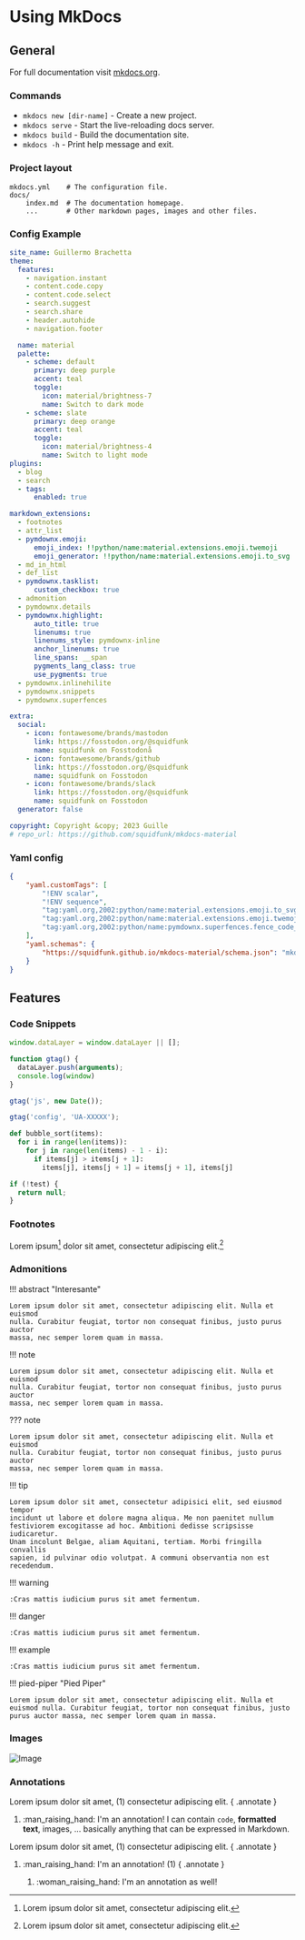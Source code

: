 # Using MkDocs

## General

For full documentation visit [mkdocs.org](https://www.mkdocs.org).

### Commands

* `mkdocs new [dir-name]` - Create a new project.
* `mkdocs serve` - Start the live-reloading docs server.
* `mkdocs build` - Build the documentation site.
* `mkdocs -h` - Print help message and exit.

### Project layout

```text title="Tree" linenums="0"
mkdocs.yml    # The configuration file.
docs/
    index.md  # The documentation homepage.
    ...       # Other markdown pages, images and other files.
```

### Config Example

```yaml
site_name: Guillermo Brachetta
theme:
  features:
    - navigation.instant
    - content.code.copy
    - content.code.select
    - search.suggest
    - search.share
    - header.autohide
    - navigation.footer

  name: material
  palette:
    - scheme: default
      primary: deep purple
      accent: teal
      toggle:
        icon: material/brightness-7
        name: Switch to dark mode
    - scheme: slate
      primary: deep orange
      accent: teal
      toggle:
        icon: material/brightness-4
        name: Switch to light mode
plugins:
  - blog
  - search
  - tags:
      enabled: true

markdown_extensions:
  - footnotes
  - attr_list
  - pymdownx.emoji:
      emoji_index: !!python/name:material.extensions.emoji.twemoji
      emoji_generator: !!python/name:material.extensions.emoji.to_svg
  - md_in_html
  - def_list
  - pymdownx.tasklist:
      custom_checkbox: true
  - admonition
  - pymdownx.details
  - pymdownx.highlight:
      auto_title: true
      linenums: true
      linenums_style: pymdownx-inline
      anchor_linenums: true
      line_spans: __span
      pygments_lang_class: true
      use_pygments: true
  - pymdownx.inlinehilite
  - pymdownx.snippets
  - pymdownx.superfences

extra:
  social:
    - icon: fontawesome/brands/mastodon
      link: https://fosstodon.org/@squidfunk
      name: squidfunk on Fosstodonå
    - icon: fontawesome/brands/github
      link: https://fosstodon.org/@squidfunk
      name: squidfunk on Fosstodon
    - icon: fontawesome/brands/slack
      link: https://fosstodon.org/@squidfunk
      name: squidfunk on Fosstodon
  generator: false

copyright: Copyright &copy; 2023 Guille
# repo_url: https://github.com/squidfunk/mkdocs-material
```

### Yaml config

```json title=".vscode/settings.json" linenums="0"
{
    "yaml.customTags": [
        "!ENV scalar",
        "!ENV sequence",
        "tag:yaml.org,2002:python/name:material.extensions.emoji.to_svg",
        "tag:yaml.org,2002:python/name:material.extensions.emoji.twemoji",
        "tag:yaml.org,2002:python/name:pymdownx.superfences.fence_code_format"
    ],
    "yaml.schemas": {
        "https://squidfunk.github.io/mkdocs-material/schema.json": "mkdocs.yml"
    }
}
```

## Features

### Code Snippets

```javascript title="test.js" linenums="0"
window.dataLayer = window.dataLayer || [];

function gtag() {
  dataLayer.push(arguments);
  console.log(window)
}

gtag('js', new Date());

gtag('config', 'UA-XXXXX');
```

```python title="bubble_sort.py" hl_lines="2 3 5"
def bubble_sort(items):
  for i in range(len(items)):
    for j in range(len(items) - 1 - i):
      if items[j] > items[j + 1]:
        items[j], items[j + 1] = items[j + 1], items[j]
```

```javascript title="return.js" hl_lines="2" linenums="0"
if (!test) {
  return null;
}
```

### Footnotes

Lorem ipsum[^1] dolor sit amet, consectetur adipiscing elit.[^2]

[^1]: Lorem ipsum dolor sit amet, consectetur adipiscing elit.

[^2]: Lorem ipsum dolor sit amet, consectetur adipiscing elit.

### Admonitions

!!! abstract "Interesante"

    Lorem ipsum dolor sit amet, consectetur adipiscing elit. Nulla et euismod
    nulla. Curabitur feugiat, tortor non consequat finibus, justo purus auctor
    massa, nec semper lorem quam in massa.

!!! note

    Lorem ipsum dolor sit amet, consectetur adipiscing elit. Nulla et euismod
    nulla. Curabitur feugiat, tortor non consequat finibus, justo purus auctor
    massa, nec semper lorem quam in massa.

??? note

    Lorem ipsum dolor sit amet, consectetur adipiscing elit. Nulla et euismod
    nulla. Curabitur feugiat, tortor non consequat finibus, justo purus auctor
    massa, nec semper lorem quam in massa.

!!! tip

    Lorem ipsum dolor sit amet, consectetur adipisici elit, sed eiusmod tempor 
    incidunt ut labore et dolore magna aliqua. Me non paenitet nullum 
    festiviorem excogitasse ad hoc. Ambitioni dedisse scripsisse iudicaretur. 
    Unam incolunt Belgae, aliam Aquitani, tertiam. Morbi fringilla convallis 
    sapien, id pulvinar odio volutpat. A communi observantia non est recedendum.

!!! warning

    :Cras mattis iudicium purus sit amet fermentum.

!!! danger

    :Cras mattis iudicium purus sit amet fermentum.

!!! example

    :Cras mattis iudicium purus sit amet fermentum.

!!! pied-piper "Pied Piper"

    Lorem ipsum dolor sit amet, consectetur adipiscing elit. Nulla et
    euismod nulla. Curabitur feugiat, tortor non consequat finibus, justo
    purus auctor massa, nec semper lorem quam in massa.

### Images

![Image](https://images.unsplash.com/photo-1682686581484-a220483e6291?auto=format&fit=crop&q=80&w=3540&ixlib=rb-4.0.3&ixid=M3wxMjA3fDF8MHxwaG90by1wYWdlfHx8fGVufDB8fHx8fA%3D%3D)

### Annotations

Lorem ipsum dolor sit amet, (1) consectetur adipiscing elit.
{ .annotate }

1. :man_raising_hand: I'm an annotation! I can contain `code`, __formatted
    text__, images, ... basically anything that can be expressed in Markdown.

Lorem ipsum dolor sit amet, (1) consectetur adipiscing elit.
{ .annotate }

1. :man_raising_hand: I'm an annotation! (1)
    { .annotate }

    1. :woman_raising_hand: I'm an annotation as well!
